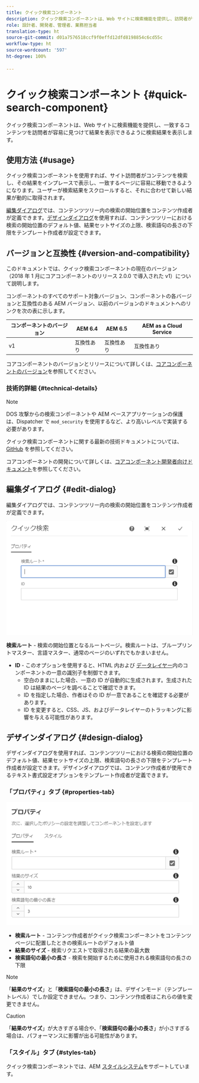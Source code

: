 ```yaml
---
title: クイック検索コンポーネント
description: クイック検索コンポーネントは、Web サイトに検索機能を提供し、訪問者がサイト内を検索して結果を絞り込めるように検索結果を表示します。
role: 設計者、開発者、管理者、業務担当者
translation-type: ht
source-git-commit: d01a7576518ccf9f0effd12dfd8198854c6cd55c
workflow-type: ht
source-wordcount: '597'
ht-degree: 100%

---
```



# クイック検索コンポーネント {#quick-search-component}

クイック検索コンポーネントは、Web サイトに検索機能を提供し、一致するコンテンツを訪問者が容易に見つけて結果を表示できるように検索結果を表示します。

## 使用方法 {#usage}

クイック検索コンポーネントを使用すれば、サイト訪問者がコンテンツを検索し、その結果をインプレースで表示し、一致するページに容易に移動できるようになります。ユーザーが検索結果をスクロールすると、それに合わせて新しい結果が動的に取得されます。

[編集ダイアログ](#edit-dialog)では、コンテンツツリー内の検索の開始位置をコンテンツ作成者が定義できます。[デザインダイアログ](#design-dialog)を使用すれば、コンテンツツリーにおける検索の開始位置のデフォルト値、結果セットサイズの上限、検索語句の長さの下限をテンプレート作成者が設定できます。

## バージョンと互換性 {#version-and-compatibility}

このドキュメントでは、クイック検索コンポーネントの現在のバージョン（2018 年 1 月にコアコンポーネントのリリース 2.0.0 で導入された v1）について説明します。

コンポーネントのすべてのサポート対象バージョン、コンポーネントの各バージョンと互換性のある AEM バージョン、以前のバージョンのドキュメントへのリンクを次の表に示します。

| コンポーネントのバージョン | AEM 6.4 | AEM 6.5 | AEM as a Cloud Service |
|--- |--- |--- |---|
| v1 | 互換性あり | 互換性あり | 互換性あり |

コアコンポーネントのバージョンとリリースについて詳しくは、[コアコンポーネントのバージョン](/help/versions.md)を参照してください。

### 技術的詳細 {#technical-details}

>[!NOTE]
>
>DOS 攻撃からの検索コンポーネントや AEM ベースアプリケーションの保護は、Dispatcher で `mod_security` を使用するなど、より高いレベルで実装する必要があります。

クイック検索コンポーネントに関する最新の技術ドキュメントについては、[GitHub](https://adobe.com/go/aem_cmp_tech_search_v1_jp) を参照してください。

コアコンポーネントの開発について詳しくは、[コアコンポーネント開発者向けドキュメント](/help/developing/overview.md)を参照してください。

## 編集ダイアログ {#edit-dialog}

編集ダイアログでは、コンテンツツリー内の検索の開始位置をコンテンツ作成者が定義できます。

![クイック検索コンポーネントの編集ダイアログ](/help/assets/quick-search-edit.png)

**検索ルート** - 検索の開始位置となるルートページ。検索ルートは、ブループリントマスター、言語マスター、通常のページのいずれでもかまいません。
* **ID** - このオプションを使用すると、HTML 内および [データレイヤー](/help/developing/data-layer/overview.md)内のコンポーネントの一意の識別子を制御できます。
   * 空白のままにした場合、一意の ID が自動的に生成されます。生成された ID は結果のページを調べることで確認できます。
   * ID を指定した場合、作者はその ID が一意であることを確認する必要があります。
   * ID を変更すると、CSS、JS、およびデータレイヤーのトラッキングに影響を与える可能性があります。

## デザインダイアログ {#design-dialog}

デザインダイアログを使用すれば、コンテンツツリーにおける検索の開始位置のデフォルト値、結果セットサイズの上限、検索語句の長さの下限をテンプレート作成者が設定できます。デザインダイアログでは、コンテンツ作成者が使用できるテキスト書式設定オプションをテンプレート作成者が定義できます。

### 「プロパティ」タブ {#properties-tab}

![クイック検索コンポーネントのデザインダイアログ](/help/assets/quick-search-design.png)

* **検索ルート** - コンテンツ作成者がクイック検索コンポーネントをコンテンツページに配置したときの検索ルートのデフォルト値
* **結果のサイズ** - 検索リクエストで取得される結果の最大数
* **検索語句の最小の長さ** - 検索を開始するために使用される検索語句の長さの下限

>[!NOTE]
>
>「**結果のサイズ**」と「**検索語句の最小の長さ**」は、デザインモード（テンプレートレベル）でしか設定できません。つまり、コンテンツ作成者はこれらの値を変更できません。

>[!CAUTION]
>
>「**結果のサイズ**」が大きすぎる場合や、「**検索語句の最小の長さ**」が小さすぎる場合は、パフォーマンスに影響が出る可能性があります。

### 「スタイル」タブ {#styles-tab}

クイック検索コンポーネントでは、AEM [スタイルシステム](/help/get-started/authoring.md#component-styling)をサポートしています。
